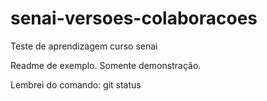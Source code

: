 # senai-versoes-colaboracoes
Teste de aprendizagem curso senai

Readme de exemplo. Somente demonstração.

Lembrei do comando: git status
